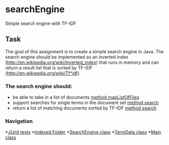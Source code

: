# searchEngine
Simple search engine with TF-IDF

## Task
The goal of this assignment is to create a simple search engine in Java. The search engine should be implemented
as an inverted index (http://en.wikipedia.org/wiki/Inverted_index) that runs in memory and can return a result
list that is sorted by TF-IDF (http://en.wikipedia.org/wiki/Tf*idf).

### The search engine should:
* be able to take in a list of documents [method mapListOfFiles](https://github.com/DaturaSleep/searchEngine/blob/master/search-engine/src/main/java/engine/SearchEngine.java)
* support searches for single terms in the document set [method search](https://github.com/DaturaSleep/searchEngine/blob/master/search-engine/src/main/java/engine/SearchEngine.java)
* return a list of matching documents sorted by TF-IDF [method search](https://github.com/DaturaSleep/searchEngine/blob/master/search-engine/src/main/java/engine/SearchEngine.java)


### Navigation 
*[JUnit tests](https://github.com/DaturaSleep/searchEngine/tree/master/search-engine/src/test/java/engine)
*[Indexed Folder](https://github.com/DaturaSleep/searchEngine/tree/master/search-engine/src/main/resources/indexedFiles)
*[SearchEngine class](https://github.com/DaturaSleep/searchEngine/blob/master/search-engine/src/main/java/engine/SearchEngine.java)
*[TermData class](https://github.com/DaturaSleep/searchEngine/blob/master/search-engine/src/main/java/engine/TermData.java)
*[Main class](https://github.com/DaturaSleep/searchEngine/blob/master/search-engine/src/main/java/main/Main.java)
